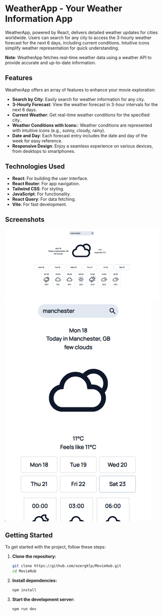 # WeatherApp - Your Weather Information App

WeatherApp, powered by React, delivers detailed weather updates for cities worldwide. Users can search for any city to access the 3-hourly weather forecast for the next 6 days, including current conditions. Intuitive icons simplify weather representation for quick understanding.

**Note**: WeatherApp fetches real-time weather data using a weather API to provide accurate and up-to-date information.

## Features

WeatherApp offers an array of features to enhance your movie exploration:

- **Search by City**:  Easily search for weather information for any city.
- **3-Hourly Forecast**: View the weather forecast in 3-hour intervals for the next 6 days.
- **Current Weather**: Get real-time weather conditions for the specified city..
- **Weather Conditions with Icons:**: Weather conditions are represented with intuitive icons (e.g., sunny, cloudy, rainy).
- **Date and Day**: Each forecast entry includes the date and day of the week for easy reference.
- **Responsive Design**: Enjoy a seamless experience on various devices, from desktops to smartphones.

## Technologies Used

- **React**: For building the user interface.
- **React Router**: For app navigation.
- **Tailwind CSS**: For styling.
- **JavaScript**: For functionality.
- **React Query**: For data fetching.
- **Vite**: For fast development.
  
## Screenshots

![home page](./images/1.png)
![weather details](./images/2.png)

## Getting Started

To get started with the project, follow these steps:

1. **Clone the repository:**

   ```sh
   git clone https://github.com/ozergklp/MovieHub.git
   cd MovieHub
2. **Install dependencies:**

   ```sh
   npm install
3. **Start the development server:**

   ```sh
   npm run dev 


